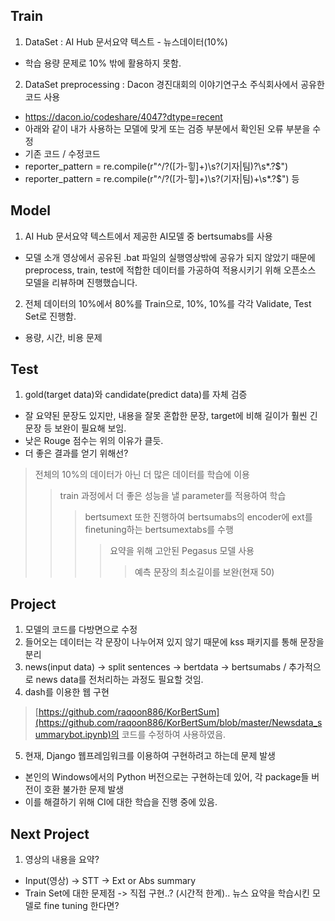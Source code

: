## Train
1. DataSet : AI Hub 문서요약 텍스트 - 뉴스데이터(10%)
- 학습 용량 문제로 10% 밖에 활용하지 못함.

2. DataSet preprocessing : Dacon 경진대회의 이야기연구소 주식회사에서 공유한 코드 사용
- https://dacon.io/codeshare/4047?dtype=recent
- 아래와 같이 내가 사용하는 모델에 맞게 또는 검증 부분에서 확인된 오류 부분을 수정
- 기존 코드 / 수정코드
- reporter_pattern = re.compile(r"^\/?([가-힣]+)\s?(기자|팀)?\s*\.?$")
- reporter_pattern = re.compile(r"^\/?([가-힣]+)\s?(기자|팀)+\s*\.?$") 등
    
## Model
1. AI Hub 문서요약 텍스트에서 제공한 AI모델 중 bertsumabs를 사용
- 모델 소개 영상에서 공유된 .bat 파일의 실행영상밖에 공유가 되지 않았기 때문에 preprocess, train, test에 적합한 데이터를 가공하여 적용시키기 위해 오픈소스 모델을 리뷰하며 진행했습니다.

2. 전체 데이터의 10%에서 80%를 Train으로, 10%, 10%를 각각 Validate, Test Set로 진행함.
- 용량, 시간, 비용 문제

## Test
1. gold(target data)와 candidate(predict data)를 자체 검증
- 잘 요약된 문장도 있지만, 내용을 잘못 혼합한 문장, target에 비해 길이가 훨씬 긴 문장 등 보완이 필요해 보임.
- 낮은 Rouge 점수는 위의 이유가 클듯.
- 더 좋은 결과를 얻기 위해선?
> 전체의 10%의 데이터가 아닌 더 많은 데이터를 학습에 이용
>> train 과정에서 더 좋은 성능을 낼 parameter를 적용하여 학습
>>> bertsumext 또한 진행하여 bertsumabs의 encoder에 ext를 finetuning하는 bertsumextabs를 수행
>>>> 요약을 위해 고안된 Pegasus 모델 사용
>>>>> 예측 문장의 최소길이를 보완(현재 50)

## Project
1. 모델의 코드를 다방면으로 수정 
2. 들어오는 데이터는 각 문장이 나누어져 있지 않기 때문에 kss 패키지를 통해 문장을 분리
3. news(input data) -> split sentences -> bertdata -> bertsumabs / 추가적으로 news data를 전처리하는 과정도 필요할 것임.
4. dash를 이용한 웹 구현
> [https://github.com/raqoon886/KorBertSum](https://github.com/raqoon886/KorBertSum/blob/master/Newsdata_summarybot.ipynb)의 코드를 수정하여 사용하였음.
5. 현재, Django 웹프레임워크를 이용하여 구현하려고 하는데 문제 발생
- 본인의 Windows에서의 Python 버전으로는 구현하는데 있어, 각 package들 버전이 호환 불가한 문제 발생
- 이를 해결하기 위해 CI에 대한 학습을 진행 중에 있음.

## Next Project
1. 영상의 내용을 요약?
- Input(영상) -> STT -> Ext or Abs summary
- Train Set에 대한 문제점 -> 직접 구현..? (시간적 한계).. 뉴스 요약을 학습시킨 모델로 fine tuning 한다면?
